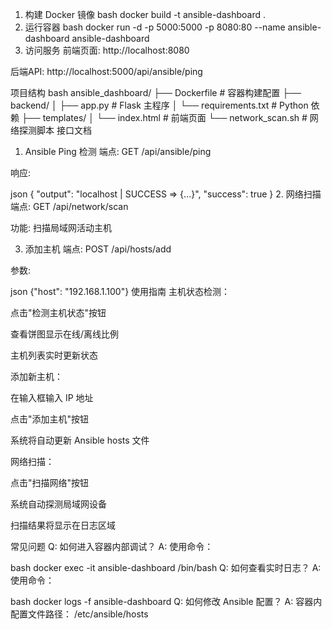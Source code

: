 1. 构建 Docker 镜像
bash
docker build -t ansible-dashboard .
2. 运行容器
bash
docker run -d -p 5000:5000 -p 8080:80 --name ansible-dashboard ansible-dashboard
3. 访问服务
前端页面: http://localhost:8080

后端API: http://localhost:5000/api/ansible/ping

项目结构
bash
ansible_dashboard/
├── Dockerfile             # 容器构建配置
├── backend/
│   ├── app.py             # Flask 主程序
│   └── requirements.txt   # Python 依赖
├── templates/
│   └── index.html         # 前端页面
└── network_scan.sh        # 网络探测脚本
接口文档
1. Ansible Ping 检测
端点: GET /api/ansible/ping

响应:

json
{
  "output": "localhost | SUCCESS => {...}",
  "success": true
}
2. 网络扫描
端点: GET /api/network/scan

功能: 扫描局域网活动主机

3. 添加主机
端点: POST /api/hosts/add

参数:

json
{"host": "192.168.1.100"}
使用指南
主机状态检测：

点击"检测主机状态"按钮

查看饼图显示在线/离线比例

主机列表实时更新状态

添加新主机：

在输入框输入 IP 地址

点击"添加主机"按钮

系统将自动更新 Ansible hosts 文件

网络扫描：

点击"扫描网络"按钮

系统自动探测局域网设备

扫描结果将显示在日志区域

常见问题
Q: 如何进入容器内部调试？
A: 使用命令：

bash
docker exec -it ansible-dashboard /bin/bash
Q: 如何查看实时日志？
A: 使用命令：

bash
docker logs -f ansible-dashboard
Q: 如何修改 Ansible 配置？
A: 容器内配置文件路径：
/etc/ansible/hosts


